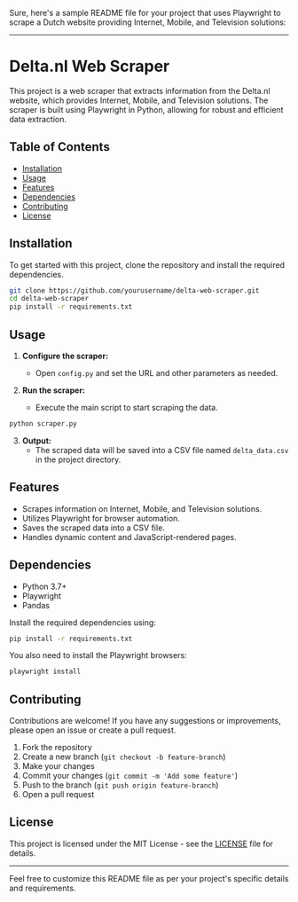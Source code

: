 Sure, here's a sample README file for your project that uses Playwright to scrape a Dutch website providing Internet, Mobile, and Television solutions:

---

# Delta.nl Web Scraper

This project is a web scraper that extracts information from the Delta.nl website, which provides Internet, Mobile, and Television solutions. The scraper is built using Playwright in Python, allowing for robust and efficient data extraction.

## Table of Contents

- [Installation](#installation)
- [Usage](#usage)
- [Features](#features)
- [Dependencies](#dependencies)
- [Contributing](#contributing)
- [License](#license)

## Installation

To get started with this project, clone the repository and install the required dependencies.

```bash
git clone https://github.com/yourusername/delta-web-scraper.git
cd delta-web-scraper
pip install -r requirements.txt
```

## Usage

1. **Configure the scraper:**
   - Open `config.py` and set the URL and other parameters as needed.

2. **Run the scraper:**
   - Execute the main script to start scraping the data.

```bash
python scraper.py
```

3. **Output:**
   - The scraped data will be saved into a CSV file named `delta_data.csv` in the project directory.

## Features

- Scrapes information on Internet, Mobile, and Television solutions.
- Utilizes Playwright for browser automation.
- Saves the scraped data into a CSV file.
- Handles dynamic content and JavaScript-rendered pages.

## Dependencies

- Python 3.7+
- Playwright
- Pandas

Install the required dependencies using:

```bash
pip install -r requirements.txt
```

You also need to install the Playwright browsers:

```bash
playwright install
```

## Contributing

Contributions are welcome! If you have any suggestions or improvements, please open an issue or create a pull request.

1. Fork the repository
2. Create a new branch (`git checkout -b feature-branch`)
3. Make your changes
4. Commit your changes (`git commit -m 'Add some feature'`)
5. Push to the branch (`git push origin feature-branch`)
6. Open a pull request

## License

This project is licensed under the MIT License - see the [LICENSE](LICENSE) file for details.

---

Feel free to customize this README file as per your project's specific details and requirements.